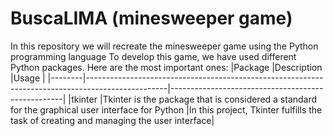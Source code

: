 # BuscaLIMA (minesweeper game)
In this repository we will recreate the minesweeper game using the Python programming language To develop this game, we have used different Python packages. 
Here are the most important ones: 
|Package |Description |Usage |
|--------|--------------------------------------------------------------------------------------------------|---------------------------------------------------|
|tkinter |Tkinter is the package that is considered a standard for the graphical user interface for Python     |In this project, Tkinter fulfills the task of creating and managing the user interface|           

